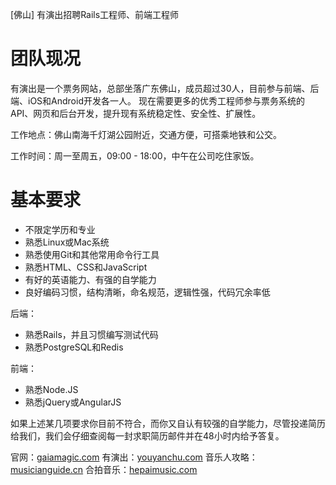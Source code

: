 [佛山] 有演出招聘Rails工程师、前端工程师

团队现况
========

有演出是一个票务网站，总部坐落广东佛山，成员超过30人，目前参与前端、后端、iOS和Android开发各一人。
现在需要更多的优秀工程师参与票务系统的API、网页和后台开发，提升现有系统稳定性、安全性、扩展性。

工作地点：佛山南海千灯湖公园附近，交通方便，可搭乘地铁和公交。

工作时间：周一至周五，09:00 - 18:00，中午在公司吃住家饭。

基本要求
========

* 不限定学历和专业
* 熟悉Linux或Mac系统
* 熟悉使用Git和其他常用命令行工具
* 熟悉HTML、CSS和JavaScript
* 有好的英语能力、有强的自学能力
* 良好编码习惯，结构清晰，命名规范，逻辑性强，代码冗余率低

后端：

* 熟悉Rails，并且习惯编写测试代码
* 熟悉PostgreSQL和Redis

前端：

* 熟悉Node.JS
* 熟悉jQuery或AngularJS

如果上述某几项要求你目前不符合，而你又自认有较强的自学能力，尽管投递简历给我们，我们会仔细查阅每一封求职简历邮件并在48小时内给予答复。

官网：[gaiamagic.com](https://gaiamagic.com/)
有演出：[youyanchu.com](https://youyanchu.com/)
音乐人攻略：[musicianguide.cn](http://musicianguide.cn)
合拍音乐：[hepaimusic.com](http://hepaimusic.com)
